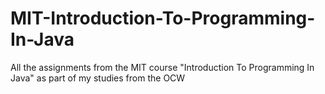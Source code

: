 # MIT-Introduction-To-Programming-In-Java
All the assignments from the MIT course "Introduction To Programming In Java" as part of my studies from the OCW
